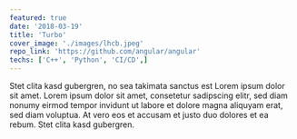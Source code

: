 ```yaml
---
featured: true
date: '2018-03-19'
title: 'Turbo'
cover_image: './images/lhcb.jpeg'
repo_link: 'https://github.com/angular/angular'
techs: ['C++', 'Python', 'CI/CD',]
---
```


Stet clita kasd gubergren, no sea takimata sanctus est Lorem ipsum dolor sit amet. Lorem ipsum dolor sit amet, consetetur sadipscing elitr, sed diam nonumy eirmod tempor invidunt ut labore et dolore magna aliquyam erat, sed diam voluptua. At vero eos et accusam et justo duo dolores et ea rebum. Stet clita kasd gubergren.
